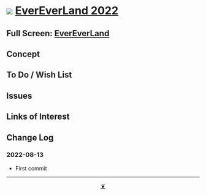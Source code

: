 # [![](https://evereverland.github.io/2022/assets/github-octicon.svg )](https://github.com/evereverland/2022/ "Source code on GitHub" ) [EverEverLand 2022]( https://evereverland.github.io/2022/ "Home page" )


<!--@@@
<div class=iframe-resize ><iframe src=https://evereverland.github.io/2022/ height=100% width=100% ></iframe></div>
_"EverEverLand" in a resizable window. One finger to rotate. Two to zoom._
@@@-->

## Full Screen: [EverEverLand]( https://evereverland.github.io/2022/ )


## Concept


## To Do / Wish List


## Issues


## Links of Interest


## Change Log


### 2022-08-13

* First commit


***

<center title="Hello! Click me to go up to the top" ><a class=aDingbat href=javascript:window.scrollTo(0,0);> ❦ </a></center>
